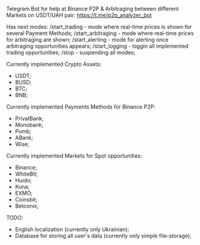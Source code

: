 Telegram Bot for help at Binance P2P & Arbitraging between different Markets on USDT/UAH pair:
https://t.me/p2p_analyzer_bot

Has next modes:
/start_trading - mode where real-time prices is shown for several Payment Methods;
/start_arbitraging - mode where real-time prices for arbitraging are shown;
/start_alerting - mode for alerting once arbitraging opportunities appears;
/start_logging - loggin all implemented trading opportunities;
/stop - suspending all modes;

Currently implemented Crypto Assets:
- USDT;
- BUSD;
- BTC;
- BNB;

Currently implemented Payments Methods for Binance P2P:
- PrivatBank;
- Monobank;
- Pumb;
- ABank;
- Wise;

Currently implemented Markets for Spot opportunities:
- Binance;
- WhiteBit;
- Huobi;
- Kuna;
- EXMO;
- Coinsbit;
- Betconix;

TODO:
- English localization (currently only Ukrainian);
- Database for storing all user's data (currently only simple file-storage);
